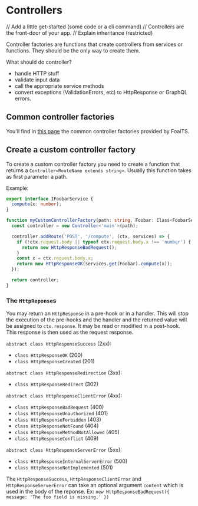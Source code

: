 # Controllers

// Add a little get-started (some code or a cli command)
// Controllers are the front-door of your app.
// Explain inheritance (restricted)

Controller factories are functions that create controllers from services or functions. They should be the only way to create them.

What should do controller?
- handle HTTP stuff
- validate input data
- call the appropriate service methods
- convert exceptions (ValidationErrors, etc) to HttpResponse or GraphQL errors.

## Common controller factories

You'll find in [this page](../common/controller-factories) the common controller factories provided by FoalTS.

## Create a custom controller factory

To create a custom controller factory you need to create a function that returns a `Controller<RouteName extends string>`. Usually this function takes as first parameter a path.

Example:
```typescript
export interface IFoobarService {
  compute(x: number);
}

function myCustomControllerFactory(path: string, Foobar: Class<FoobarService>): Controller<'main'> {
  const controller = new Controller<'main'>(path);

  controller.addRoute('POST', '/compute', (ctx, services) => {
    if (!ctx.request.body || typeof ctx.request.body.x !== 'number') {
      return new HttpResponseBadRequest();
    }
    const x = ctx.request.body.x;
    return new HttpResponseOK(services.get(Foobar).compute(x));
  });

  return controller;
}
```

### The `HttpReponse`s

You may return an `HttpResponse` in a pre-hook or in a handler. This will stop the execution of the pre-hooks and the handler and the returned value will be assigned to `ctx.response`. It may be read or modified in a post-hook. This response is then used as the request response.

`abstract class HttpResponseSuccess` (2xx):
- `class HttpResponseOK` (200)
- `class HttpResponseCreated` (201)

`abstract class HttpResponseRedirection` (3xx):
- `class HttpResponseRedirect` (302)

`abstract class HttpResponseClientError` (4xx):
- `class HttpResponseBadRequest` (400)
- `class HttpResponseUnauthorized` (401)
- `class HttpResponseForbidden` (403)
- `class HttpResponseNotFound` (404)
- `class HttpResponseMethodNotAllowed` (405)
- `class HttpResponseConflict` (409)

`abstract class HttpResponseServerError` (5xx):
- `class HttpResponseInternalServerError` (500)
- `class HttpResponseNotImplemented` (501)

The `HttpResponseSuccess`, `HttpResponseClientError` and `HttpResponseServerError` can take an optional argument `content` which is used in the body of the reponse. Ex: `new HttpResponseBadRequest({ message: 'The foo field is missing.' })`
